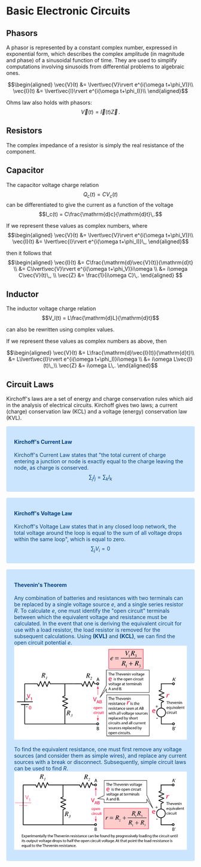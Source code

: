 Basic Electronic Circuits
=========================

Phasors
-------

A phasor is represented by a constant complex number, expressed in
exponential form, which describes the complex amplitude (in magnitude
and phase) of a sinusoidal function of time. They are used to simplify
computations involving sinusoids from differential problems to algebraic
ones.

$$\begin{aligned}
    \vec{V}(t) &= \lvert\vec{V}\rvert e^{i(\omega t+\phi_V)}\\
    \vec{I}(t) &= \lvert\vec{I}\rvert e^{i(\omega t+\phi_I)}\\
    \end{aligned}$$

Ohms law also holds with phasors: 
$$
    \vec{V}(t) = \vec{I}(t) \vec{Z}\,.
$$

Resistors
---------

The complex impedance of a resistor is simply the real resistance of the
component.

Capacitor
---------

The capacitor voltage charge relation $$Q_c(t)=CV_c(t)$$ can be
differentiated to give the current as a function of the voltage
$$I_c(t) = C\frac{\mathrm{d}c}{\mathrm{d}t}\,.$$

If we represent these values as complex numbers, where $$\begin{aligned}
        \vec{V}(t) &= \lvert\vec{V}\rvert e^{i(\omega t+\phi_V)}\\
        \vec{I}(t) &= \lvert\vec{I}\rvert e^{i(\omega t+\phi_I)}\,,
    \end{aligned}$$

then it follows that
$$\begin{aligned}
        \vec{I}(t) &= C\frac{\mathrm{d}\vec{V}(t)}{\mathrm{d}t} \\
                   &= C\lvert\vec{V}\rvert e^{i(\omega t+\phi_V)}i\omega \\
                   &= i\omega C\vec{V}(t)\,, \\
        \vec{Z} &= \frac{1}{i\omega C}\,.
    \end{aligned}
$$

Inductor
--------

The inductor voltage charge relation $$V_l(t) = L\frac{\mathrm{d}L}{\mathrm{d}t}$$

can also be rewritten using complex values.

If we represent these values as complex numbers as above, then

$$\begin{aligned}
        \vec{V}(t) &= L\frac{\mathrm{d}\vec{I}(t)}{\mathrm{d}t}\\
         &= L\lvert\vec{I}\rvert e^{i(\omega t+\phi_I)}i\omega  \\
         &= i\omega L\vec{I}(t)\,,\\
        \vec{Z} &= i\omega L\,.
    \end{aligned}$$
    
Circuit Laws
------------
Kirchoff's laws are a set of energy and charge conservation rules which aid in the analysis of electrical circuits. Kirchoff gives two laws; a current (charge) conservation law (KCL) and a voltage (energy)
conservation law (KVL).

<div style="color: #004085;background-color: #cce5ff;border-color: #b8daff;position: relative;padding: .75rem 1.25rem;margin-bottom: 1rem;border: 1px solid transparent;border-radius: .25rem;">
 
#### Kirchoff's Current Law

Kirchoff's Current Law states that "the total current of charge
entering a junction or node is exactly equal to the charge leaving the
node, as charge is conserved. 
$$
    \tag{KCL}
    \sum_j{I_j} = \sum_k{I_k}
$$
</div>

<div style="color: #004085;background-color: #cce5ff;border-color: #b8daff;position: relative;padding: .75rem 1.25rem;margin-bottom: 1rem;border: 1px solid transparent;border-radius: .25rem;">
 
#### Kirchoff's Voltage Law

Kirchoff's Voltage Law states that in any closed loop network, the total
voltage around the loop is equal to the sum of all voltage drops within
the same loop", which is equal to zero. 
$$
    \tag{KVL}
    \sum_j{V_i} = 0
$$
</div>

<div style="color:#004085;background-color:#cce5ff;border-color:#b8daff;position:relative;padding:.75rem 1.25rem;margin-bottom:1rem;border:1px solid transparent;border-radius:.25rem;">
 
#### Thevenin's Theorem
Any combination of batteries and resistances with two terminals can be
replaced by a single voltage source $e$, and a single series resistor
$R$.
To calculate $e$, one must identify the "open circuit" terminals between which the equivalent voltage and resistance must be calculated. In the event that one is deriving the equivalent circuit for use with a load resistor, the load resistor is removed for the subsequent calculations. Using **(KVL)** and **(KCL)**, we can find the open circuit potential $e$. 
![Finding the Thevenin Voltage.](theve2.png)

To find the equivalent resistance, one must first remove any voltage sources (and consider them as simple wires), and replace any current sources with a break or disconnect. Subsequently, simple circuit laws can be used to find $R$.
![Finding the Norton/Thevenin resistance.](theve3.png)
</div>